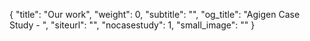 {
    "title": "Our work",
    "weight": 0,
    "subtitle": "",
    "og_title": "Agigen Case Study - ",
    "siteurl": "",
    "nocasestudy": 1,
    "small_image": ""
}
